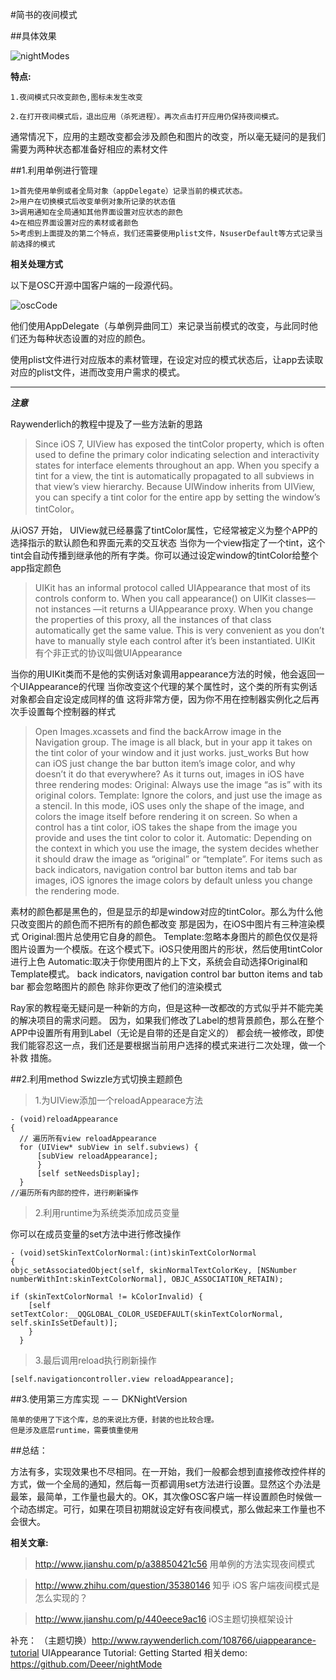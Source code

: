 #简书的夜间模式

##具体效果

![nightModes](http://7xjg07.com1.z0.glb.clouddn.com/font%E5%B1%8F%E5%B9%95%E5%BF%AB%E7%85%A7%202016-03-01%20%E4%B8%8A%E5%8D%8810.41.49.png)

 **特点:**

    1.夜间模式只改变颜色,图标未发生改变

    2.在打开夜间模式后，退出应用（杀死进程）。再次点击打开应用仍保持夜间模式。

通常情况下，应用的主题改变都会涉及颜色和图片的改变，所以毫无疑问的是我们需要为两种状态都准备好相应的素材文件


##1.利用单例进行管理

 	1>首先使用单例或者全局对象（appDelegate）记录当前的模式状态。
 	2>用户在切换模式后改变单例对象所记录的状态值
 	3>调用通知在全局通知其他界面设置对应状态的颜色
 	4>在相应界面设置对应的素材或者颜色
 	5>考虑到上面提及的第二个特点，我们还需要使用plist文件，NsuserDefault等方式记录当前选择的模式

**相关处理方式**
 
以下是OSC开源中国客户端的一段源代码。

![oscCode](http://7xjg07.com1.z0.glb.clouddn.com/nightMode30B21D9F-1EC3-4C17-B74C-536902E6D3C0.png)

他们使用AppDelegate（与单例异曲同工）来记录当前模式的改变，与此同时他们还为每种状态设置的对应的颜色。

使用plist文件进行对应版本的素材管理，在设定对应的模式状态后，让app去读取对应的plist文件，进而改变用户需求的模式。

-------------------------------
***注意***

Raywenderlich的教程中提及了一些方法新的思路

>Since iOS 7, UIView has exposed the tintColor property, which is often used to define the primary color indicating selection and
 interactivity states for interface elements throughout an app.
When you specify a tint for a view, the tint is automatically propagated to all subviews in that view’s view hierarchy.
Because UIWindow inherits from UIView, you can specify a tint color for the entire app by setting the window’s tintColor。

从iOS7 开始， UIView就已经暴露了tintColor属性，它经常被定义为整个APP的选择指示的默认颜色和界面元素的交互状态
当你为一个view指定了一个tint，这个tint会自动传播到继承他的所有字类。你可以通过设定window的tintColor给整个app指定颜色

>UIKit has an informal protocol called UIAppearance that most of its controls conform to.
 When you call appearance() on UIKit classes— not instances —it returns a UIAppearance proxy.
 When you change the properties of this proxy, all the instances of that class automatically get the same value.
  This is very convenient as you don’t have to manually style each control after it’s been instantiated.
UIKit 有个非正式的协议叫做UIAppearance

当你的用UIKit类而不是他的实例话对象调用appearance方法的时候，他会返回一个UIAppearance的代理
当你改变这个代理的某个属性时，这个类的所有实例话对象都会自定设定成同样的值
这将非常方便，因为你不用在控制器实例化之后再次手设置每个控制器的样式

>Open Images.xcassets and find the backArrow image in the Navigation group. The image is all black,
but in your app it takes on the tint color of your window and it just works.
just_works
But how can iOS just change the bar button item’s image color, and why doesn’t it do that everywhere?
As it turns out, images in iOS have three rendering modes:
Original: Always use the image “as is” with its original colors.
Template: Ignore the colors, and just use the image as a stencil. In this mode,
iOS uses only the shape of the image, and colors the image itself before rendering it on screen.
 So when a control has a tint color, iOS takes the shape from the image you provide and uses the tint color to color it.
Automatic: Depending on the context in which you use the image, the system decides whether it should draw the image as “original”
or “template”. For items such as back indicators, navigation control bar button items and tab bar images,
iOS ignores the image colors by default unless you change the rendering mode.

素材的颜色都是黑色的，但是显示的却是window对应的tintColor。那么为什么他只改变图片的颜色而不把所有的颜色都改变
那是因为，在iOS中图片有三种渲染模式
Original:图片总使用它自身的颜色。
Template:忽略本身图片的颜色仅仅是将图片设置为一个模版。在这个模式下。iOS只使用图片的形状，然后使用tintColor进行上色
Automatic:取决于你使用图片的上下文，系统会自动选择Original和Template模式。 back indicators, navigation control bar button items and tab bar 都会忽略图片的颜色
除非你更改了他们的渲染模式

Ray家的教程毫无疑问是一种新的方向，但是这种一改都改的方式似乎并不能完美的解决项目的需求问题。
因为，如果我们修改了Label的想背景颜色，那么在整个APP中设置所有用到Label（无论是自带的还是自定义的）
都会统一被修改，即使我们能容忍这一点，我们还是要根据当前用户选择的模式来进行二次处理，做一个补救
措施。

##2.利用method Swizzle方式切换主题颜色

>1.为UIView添加一个reloadAppearace方法

    - (void)reloadAppearance
    {
      // 遍历所有view reloadAppearance
      for (UIView* subView in self.subviews) {
          [subView reloadAppearance];
          }
          [self setNeedsDisplay];
      }
    //遍历所有内部的控件，进行刷新操作

    
>2.利用runtime为系统类添加成员变量

  你可以在成员变量的set方法中进行修改操作
  
    - (void)setSkinTextColorNormal:(int)skinTextColorNormal
    {
    objc_setAssociatedObject(self, skinNormalTextColorKey, [NSNumber numberWithInt:skinTextColorNormal], OBJC_ASSOCIATION_RETAIN);
    
    if (skinTextColorNormal != kColorInvalid) {
        [self setTextColor:__QQGLOBAL_COLOR_USEDEFAULT(skinTextColorNormal, self.skinIsSetDefault)];
        }
      }
      
>3.最后调用reload执行刷新操作

    [self.navigationcontroller.view reloadAppearance];

##3.使用第三方库实现 －－ DKNightVersion

	简单的使用了下这个库，总的来说比方便，封装的也比较合理。
	但是涉及底层runtime，需要慎重使用

##总结：

方法有多，实现效果也不尽相同。在一开始，我们一般都会想到直接修改控件样的方式，做一个全局的通知，然后每一页都调用set方法进行设置。显然这个办法是最笨，最简单，工作量也最大的。OK，其次像OSC客户端一样设置颜色时候做一个动态绑定。可行，如果在项目初期就设定好有夜间模式，那么做起来工作量也不会很大。

**相关文章:**

 > http://www.jianshu.com/p/a38850421c56 用单例的方法实现夜间模式

 > http://www.zhihu.com/question/35380146 知乎 iOS 客户端夜间模式是怎么实现的？
 
 > http://www.jianshu.com/p/440eece9ac16 iOS主题切换框架设计

补充： （主题切换）http://www.raywenderlich.com/108766/uiappearance-tutorial UIAppearance Tutorial: Getting Started
相关demo: https://github.com/Deeer/nightMode
